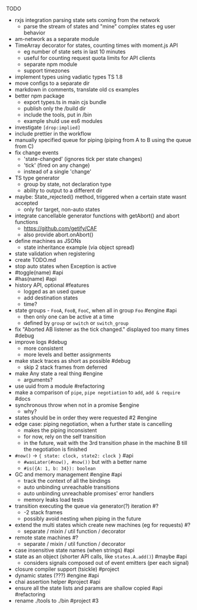 TODO

- rxjs integration parsing state sets coming from the network
  - parse the stream of states and "mine" complex states eg user behavior
- am-network as a separate module
- TimeArray decorator for states, counting times with moment.js API
  - eg number of state sets in last 10 minutes
  - useful for counting request quota limits for API clients
  - separate npm module
  - support timezones
- implement types using vadiatic types TS 1.8
- move configs to a separate dir
- markdown in comments, translate old cs examples
- better npm package
  - export types.ts in main cjs bundle
  - publish only the /build dir
  - include the tools, put in /bin
  - example shuld use es6 modules
- investigate `[drop:implied]`
- include prettier in the workflow
- manually specified queue for piping (piping from A to B using the queue from C)
- fix change events
  - 'state-changed' (ignores tick per state changes)
  - 'tick' (fired on any change) 
  - instead of a single 'change'
- TS type generator
  - group by state, not declaration type
  - ability to output to a different dir
- maybe: State_rejected() method, triggered when a certain state wasnt accepted
  - only for target, non-auto states
- integrate cancellable generator functions with getAbort() and abort functions
  - https://github.com/getify/CAF
  - also provide abort.onAbort()
- define machines as JSONs
  - state inheritance example (via object spread)
- state validation when registering
- create TODO.md
- stop auto states when Exception is active
- #toggle(name) #api
- #has(name) #api
- history API, optional #features
  - logged as an used queue
  - add destination states
  - time?
- state groups - `FooA`, `FooB`, `FooC`, when all in group `Foo` #engine #api
  - then only one can be active at a time
  - defined by `group` or `switch` or `switch_group`
- fix "Aborted AB listener as the tick changed." displayed too many times #debug
- improve logs #debug
  - more consistent
  - more levels and better assignments
- make stack traces as short as possible #debug
    - skip 2 stack frames from deferred
- make Any state a real thing #engine
  - arguments?
- use uuid from a module #refactoring
- make a comparison of `pipe`, `pipe negotiation` to `add`, `add & require` #docs
- synchronous throw when not in a promise $engine
  - why?
- states should be in order they were requested #2 #engine
- edge case: piping negotiation, when a further state is cancelling
  - makes the piping inconsistent
  - for now, rely on the self transition
  - in the future, wait with the 3rd transition phase in the machine B
    till the negotiation is finished
- `#now()` -> `{ state: clock, state2: clock }` #api
  - `#wasLater(#now(), #now())` but with a better name
  - `#is({A: 1, b: 34}): boolean`
- GC and memory management #engine #api
  - track the context of all the bindings
  - auto unbinding unreachable transitions
  - auto unbinding unreachable promises' error handlers
  - memory leaks load tests
- transition executing the queue via generator(?) iteration #?
  - -2 stack frames
  - possibly avoid nesting when piping in the future
- extend the multi states which create new machines (eg for requests) #?
  - separate / mixin / util function / decorator
- remote state machines #?
  - separate / mixin / util function / decorator
- case insensitive state names (when strings) #api
- state as an object (shorter API calls, like `states.A.add()`) #maybe #api
  - considers signals composed out of event emitters (per each signal)
- closure compiler support (tsickle) #project
- dynamic states (???) #engine #api
- chai assertion helper #project #api
- ensure all the state lists and params are shallow copied #api #refactoring
- rename ./tools to ./bin #project #3
